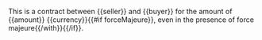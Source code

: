 This is a contract between {{seller}} and {{buyer}} for the amount of {{amount}} {{currency}}{{#if forceMajeure}}, even in the presence of force majeure{{/with}}{{/if}}.